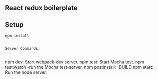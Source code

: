 React redux boilerplate
---

Setup
---

````
npm install
``

Server Commands.
---

````
npm dev: Start webpack-dev server.
npm test: Start Mocha test.
npm test:watch -run the Mocha test-server.
npm postinstall: -BUILD
npm start: Run the node server.
``
